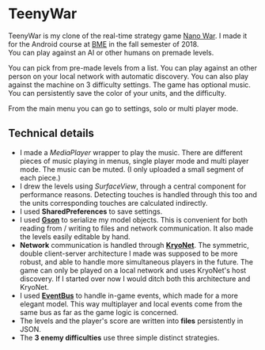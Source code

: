 # TeenyWar

TeenyWar is my clone of the real-time strategy game [Nano War](https://benoitfreslon.com/en/my-games/nano-war/). I made it for the Android course at [BME](https://portal.vik.bme.hu/kepzes/targyak/VIEEAV01/) in the fall semester of 2018.  
You can play against an AI or other humans on premade levels.

You can pick from pre-made levels from a list. You can play against an other person on your local network with automatic discovery.  You can also play against the machine on 3 difficulty settings. The game has optional music. You can persistently save the color of your units, and the difficulty.

From the main menu you can go to settings, solo or multi player mode.

## Technical details

- I made a *MediaPlayer* wrapper to play the music. There are different pieces of music playing in menus, single player mode and multi player mode. The music can be muted. (I only uploaded a small segment of each piece.)
- I drew the levels using *SurfaceView*, through a central component for performance reasons. Detecting touches is handled through this too and the units corresponding touches are calculated indirectly.
- I used **SharedPreferences** to save settings.
- I used [**Gson**](https://github.com/google/gson) to serialize my model objects. This is convenient for both reading from / writing to files and network communication. It also made the levels easily editable by hand.
- **Network** communication is handled through [**KryoNet**](https://github.com/EsotericSoftware/kryonet). The symmetric, double client-server architecture I made was supposed to be more robust, and able to handle more simultaneous players in the future. The game can only be played on a local network and uses KryoNet's host discovery. If I started over now I would ditch both this architecture and KryoNet.
- I used [**EventBus**](https://github.com/greenrobot/EventBus) to handle in-game events, which made for a more elegant model. This way multiplayer and local events come from the same bus as far as the game logic is concerned.
- The levels and the player's score are written into **files** persistently in JSON.
- The **3 enemy difficulties** use three simple distinct strategies.
